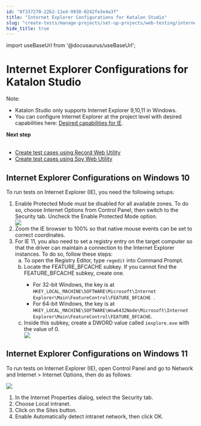 ```yaml
---
id: "8f337270-22b2-11ed-9930-0242fe3e4a3f"
title: "Internet Explorer Configurations for Katalon Studio"
slug: "create-tests/manage-projects/set-up-projects/web-testing/internet-explorer-configurations-for-katalon-studio"
hide_title: true
---
```

import useBaseUrl from '@docusaurus/useBaseUrl';


# <a id="id" class="anchor_top_offset"/><a id="ariaid-title1" class="anchor_top_offset"/>Internet Explorer Configurations for Katalon Studio

<div xmlns="http://www.w3.org/1999/xhtml" className="note note note_note"><span className="note__title">Note:</span> <ul className="ul"><li className="li">Katalon Studio only supports Internet Explorer 9,10,11 in Windows.</li><li className="li">You can configure Internet Explorer at the project level with desired capabilities here: <a className="xref" href="/docs/create-tests/manage-projects/project-settings/desired-capabilities/set-up-desired-capabilities-for-webui-testing-in-katalon-studio#id_7">Desired capabilities for IE</a>. </li></ul></div>
<nav xmlns="http://www.w3.org/1999/xhtml" role="navigation" className="related-links"><div className="linklist"><strong>Next step</strong><br /><br /><ul className="linklist"><li className="linklist"><a className="link" href="/docs/create-tests/record-and-spy/webui-record-and-spy-utilities/record-web-utility-in-katalon-studio">Create test cases using Record Web Utility</a></li><li className="linklist"><a className="link" href="/docs/create-tests/record-and-spy/webui-record-and-spy-utilities/spy-web-utility-in-katalon-studio">Create test cases using Spy Web Utility</a></li></ul></div></nav> 

## <a id="task-9625" class="anchor_top_offset"/>Internet Explorer Configurations on Windows 10

<section xmlns="http://www.w3.org/1999/xhtml" className="section context">To run tests on Internet Explorer (IE), you need the following setups:</section> 
<ol xmlns="http://www.w3.org/1999/xhtml" className="ol steps"><li className="li step stepexpand"><span className="ph cmd"><span className="ph uicontrol">Enable Protected Mode</span> must be disabled for all available zones. To do so, choose <span className="ph uicontrol">Internet Options</span> from <span className="ph uicontrol">Control Panel</span>, then switch to the <span className="ph uicontrol">Security</span> tab. Uncheck the <span className="ph uicontrol">Enable Protected Mode</span> option.</span><div className="itemgroup info"><img className="image" width={300} src={useBaseUrl("/ee18bba0-6ef3-11ed-a602-0242cfbc79b5.png")} /></div></li><li className="li step stepexpand"><span className="ph cmd">Zoom the IE browser to 100% so that native mouse events can be set to correct coordinates.</span></li><li className="li step stepexpand"><span className="ph cmd">For IE 11, you also need to set a registry entry on the target computer so that the driver can maintain a connection to the Internet Explorer instances. To do so, follow these steps:</span><ol type="a" className="ol substeps"><li className="li substep substepexpand"><span className="ph cmd">To open the <span className="ph uicontrol">Registry Editor</span>, type <code className="ph codeph">regedit</code> into <span className="ph uicontrol">Command Prompt</span>.</span></li><li className="li substep substepexpand"><span className="ph cmd">Locate the <span className="ph uicontrol">FEATURE_BFCACHE</span> subkey. If you cannot find the <span className="ph uicontrol">FEATURE_BFCACHE</span> subkey, create one.</span><div className="itemgroup info"><ul className="ul"><li className="li">For 32-bit Windows, the key is at <code className="ph codeph">HKEY_LOCAL_MACHINE\SOFTWARE\Microsoft\Internet Explorer\Main\FeatureControl\FEATURE_BFCACHE </code>.</li><li className="li">For 64-bit Windows, the key is at <code className="ph codeph">HKEY_LOCAL_MACHINE\SOFTWARE\Wow6432Node\Microsoft\Internet Explorer\Main\FeatureControl\FEATURE_BFCACHE</code>. </li></ul></div></li><li className="li substep substepexpand"><span className="ph cmd">Inside this subkey, create a <span className="ph uicontrol">DWORD</span> value called <code className="ph codeph">iexplore.exe</code> with the value of 0.</span><div className="itemgroup info"><img className="image" width={600} src={useBaseUrl("/ee371910-6ef3-11ed-a602-0242cfbc79b5.png")} /></div></li></ol></li></ol> 

## <a id="task-6538" class="anchor_top_offset"/>Internet Explorer Configurations on Windows 11

<section xmlns="http://www.w3.org/1999/xhtml" className="section context">To run tests on Internet Explorer (IE),  open <span className="ph uicontrol">Control Panel</span> and go to <span className="ph uicontrol">Network     and Internet</span> &gt; <span className="ph uicontrol">Internet Options</span>, then do as follows:<p className="p"><img className="image" width={500} src={useBaseUrl("/ee1d0160-6ef3-11ed-a602-0242cfbc79b5.png")} /></p></section> 
<ol xmlns="http://www.w3.org/1999/xhtml" className="ol steps"><li className="li step"><span className="ph cmd">In the <span className="ph uicontrol">Internet Properties</span> dialog, select the       <span className="ph uicontrol">Security</span> tab.</span></li><li className="li step"><span className="ph cmd">Choose <span className="ph uicontrol">Local         intranet</span>.</span></li><li className="li step"><span className="ph cmd">Click on the <span className="ph uicontrol">Sites</span> button.</span></li><li className="li step"><span className="ph cmd">Enable <span className="ph uicontrol">Automatically detect intranet network</span>, then click <span className="ph uicontrol">OK</span>.</span></li></ol> 
